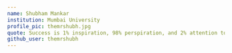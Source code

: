 ```yaml
---
name: Shubham Mankar
institution: Mumbai University
profile_pic: themrshubh.jpg
quote: Success is 1% inspiration, 98% perspiration, and 2% attention to detail
github_user: themrshubh
---
```

